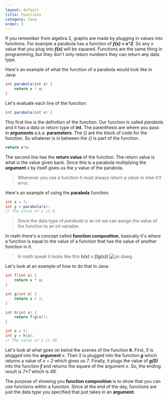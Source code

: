 ```yaml
---
layout: default
title: Functions
category: Java
order: 3
---
```

If you remember from algebra 2, graphs are made by plugging in values into functions. For example a parabola has a function of ***f(x) = x^2***. So any *x* value that you plug into ***f(x)*** will be squared. Functions are the same thing in programming, but they don't only return numbers they can return any data type.

Here's an example of what the function of a parabola would look like in Java:

```java
int parabola(int x) {
    return x * x;
}
```

Let's evaluate each line of the function:

```java
int parabola(int x) {
```

This first line is the definition of the function. Our function is called *parabola* and it has a data or return type of **int**. The parenthesis are where you pass in **arguments** a.k.a. **parameters**. The *{}* are the block of code for the function. So whatever is in between the *{}* is part of the function.

```java
return x*x;
```

The second line has the **return value** of the function. The return value is what is the value given back. Since this is a parabola multiplying the **argument** *x* by itself gives us the *y* value of the parabola.
> Whenever you use a function it must always return a value or else it'll error.

Here's an example of using the **parabola** function:

```java
int x = 3;
int y = parabola(x);
// the value of y is 9.
```

> Since the data type of *parabola* is an int we can assign the value of the function to an int variable.

In math there's a concept called **function composition**, basically it's where a function is equal to the value of a function that has the value of another function in it.
> In math speak it looks like this ***h(x) = f(g(x))***
> ![yo dawg](http://www.quickmeme.com/img/a2/a259c0fd97091dcfb96399f54c4bde40e99a88bd071232715033a8d7d1b45fcc.jpg "Yo dawg, I heard you like functions.")

Let's look at an example of how to do that in Java:

```java
int f(int x) {
    return x * x;
}

int g(int x) {
    return x + 2;
}

int h(int x) {
    return f(g(x));
}

int x = 5;
int y = h(x);
// The value of y is 49.
```

Let's look at what goes on beind the scenes of the function ***h***. First, *5* is plugged into the **argument** *x*. Then *5* is plugged into the function ***g*** which returns a value of *x + 2* which gives us *7*. Finally, it plugs the value of ***g(5)*** into the function ***f*** and returns the square of the argument *x*. So, the ending result is *7\*7* which is *49*.

The purpose of showing you **function composition** is to show that you can use functions within a function. Since at the end of the day, functions are just the data type you specified that just takes in an **argument**.
